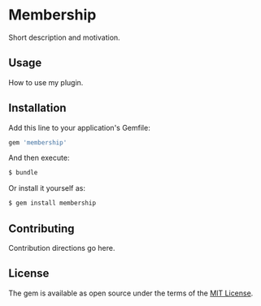 # Membership
Short description and motivation.

## Usage
How to use my plugin.

## Installation
Add this line to your application's Gemfile:

```ruby
gem 'membership'
```

And then execute:
```bash
$ bundle
```

Or install it yourself as:
```bash
$ gem install membership
```

## Contributing
Contribution directions go here.

## License
The gem is available as open source under the terms of the [MIT License](https://opensource.org/licenses/MIT).
